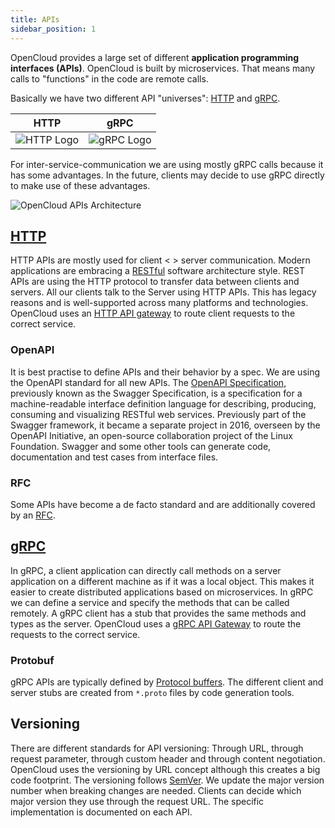 ```yaml
---
title: APIs
sidebar_position: 1
---
```


OpenCloud provides a large set of different **application programming interfaces (APIs)**. OpenCloud is built by microservices. That means many calls to "functions" in the code are remote calls.

Basically we have two different API "universes": [HTTP](http) and [gRPC](grpc_apis).

| HTTP                             | gRPC                             |
| -------------------------------- | -------------------------------- |
| ![HTTP Logo](/img/http-logo.png) | ![gRPC Logo](/img/grpc-logo.png) |

For inter-service-communication we are using mostly gRPC calls because it has some advantages. In the future, clients may decide to use gRPC directly to make use of these advantages.

![OpenCloud APIs Architecture](/img/oc-apis.drawio.svg)

## [HTTP](http)

HTTP APIs are mostly used for client < > server communication. Modern applications are embracing a [RESTful](https://en.wikipedia.org/wiki/Representational_state_transfer) software architecture style. REST APIs are using the HTTP protocol to transfer data between clients and servers. All our clients talk to the Server using HTTP APIs. This has legacy reasons and is well-supported across many platforms and technologies. OpenCloud uses an [HTTP API gateway](../services/proxy) to route client requests to the correct service.

### OpenAPI

It is best practise to define APIs and their behavior by a spec. We are using the OpenAPI standard for all new APIs. The [OpenAPI Specification](https://swagger.io/specification/), previously known as the Swagger Specification, is a specification for a machine-readable interface definition language for describing, producing, consuming and visualizing RESTful web services. Previously part of the Swagger framework, it became a separate project in 2016, overseen by the OpenAPI Initiative, an open-source collaboration project of the Linux Foundation. Swagger and some other tools can generate code, documentation and test cases from interface files.

### RFC

Some APIs have become a de facto standard and are additionally covered by an [RFC](https://en.wikipedia.org/wiki/Request_for_Comments).

## [gRPC](grpc_apis)

In gRPC, a client application can directly call methods on a server application on a different machine as if it was a local object. This makes it easier to create distributed applications based on microservices. In gRPC we can define a service and specify the methods that can be called remotely. A gRPC client has a stub that provides the same methods and types as the server.
OpenCloud uses a [gRPC API Gateway](../services/gateway) to route the requests to the correct service.

### Protobuf

gRPC APIs are typically defined by [Protocol buffers](https://developers.google.com/protocol-buffers/docs/overview). The different client and server stubs are created from `*.proto` files by code generation tools.

## Versioning

There are different standards for API versioning: Through URL, through request parameter, through custom header and through content negotiation. OpenCloud uses the versioning by URL concept although this creates a big code footprint. The versioning follows [SemVer](https://semver.org). We update the major version number when breaking changes are needed. Clients can decide which major version they use through the request URL. The specific implementation is documented on each API.
